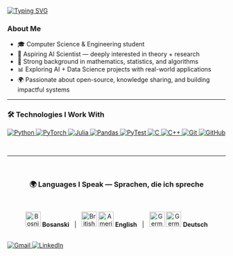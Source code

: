 [![Typing SVG](https://readme-typing-svg.demolab.com?font=Fira+Code&duration=4000&pause=500&color=E90274&multiline=true&repeat=false&width=520&height=60&lines=Hi+there+%F0%9F%91%8B;Welcome+to+my+profile)](https://git.io/typing-svg)
  
###  About Me
- 🎓 Computer Science & Engineering student  
- 🤖 Aspiring AI Scientist — deeply interested in theory + research  
- 🧠 Strong background in mathematics, statistics, and algorithms  
- 📊 Exploring AI + Data Science projects with real-world applications  
- 🌍 Passionate about open-source, knowledge sharing, and building impactful systems  

---

<h3>🛠️ Technologies I Work With</h3>

<p align="left"> 
  <a href="https://www.python.org" target="_blank">
    <img src="https://img.shields.io/badge/Python-3776AB?style=for-the-badge&logo=python&logoColor=white" alt="Python"/>
  </a> 
  <a href="https://pytorch.org/" target="_blank">
    <img src="https://img.shields.io/badge/PyTorch-EE4C2C?style=for-the-badge&logo=pytorch&logoColor=white" alt="PyTorch"/>
  </a>
  <a href="https://julialang.org/" target="_blank">
    <img src="https://img.shields.io/badge/Julia-9558B2?style=for-the-badge&logo=julia&logoColor=white" alt="Julia"/>
  </a>
  <a href="https://pandas.pydata.org/" target="_blank">
    <img src="https://img.shields.io/badge/Pandas-150458?style=for-the-badge&logo=pandas&logoColor=white" alt="Pandas"/>
  </a>
  <a href="https://docs.pytest.org/" target="_blank">
    <img src="https://img.shields.io/badge/PyTest-0A9EDC?style=for-the-badge&logo=pytest&logoColor=white" alt="PyTest"/>
  </a>
  <a href="https://www.cprogramming.com/" target="_blank">
    <img src="https://img.shields.io/badge/C-00599C?style=for-the-badge&logo=c&logoColor=white" alt="C"/>
  </a>
  <a href="https://isocpp.org/" target="_blank">
    <img src="https://img.shields.io/badge/C++-00599C?style=for-the-badge&logo=cplusplus&logoColor=white" alt="C++"/>
  </a>
  <a href="https://git-scm.com/" target="_blank">
    <img src="https://img.shields.io/badge/Git-F05032?style=for-the-badge&logo=git&logoColor=white" alt="Git"/>
  </a>
  <a href="https://github.com/" target="_blank">
    <img src="https://img.shields.io/badge/GitHub-181717?style=for-the-badge&logo=github&logoColor=white" alt="GitHub"/>
  </a>
</p>
<br>

---

<br>
<div align="center">
  <h3>🌍 Languages I Speak — Sprachen, die ich spreche</h3>
  <br>
  <p>
    <img src="https://hatscripts.github.io/circle-flags/flags/ba.svg" width="35" title="Bosnian"/> <b>Bosanski</b> &nbsp;&nbsp;|&nbsp;&nbsp;
    <img src="https://hatscripts.github.io/circle-flags/flags/gb.svg" width="35" title="British English"/>
    <img src="https://hatscripts.github.io/circle-flags/flags/us.svg" width="35" title="American English"/> <b>English</b> &nbsp;&nbsp;|&nbsp;&nbsp;
    <img src="https://hatscripts.github.io/circle-flags/flags/de.svg" width="35" title="German (Germany)"/>
    <img src="https://hatscripts.github.io/circle-flags/flags/ch.svg" width="35" title="German (Switzerland)"/> <b>Deutsch</b>
  </p>
</div>

<br>
<div align="left">
  <a href="mailto:EmreArapcicUevak@gmail.com" target="_blank">
    <img src="https://img.shields.io/badge/Gmail-D14836?style=for-the-badge&logo=gmail&logoColor=white" alt="Gmail"/>
  </a>
  <a href="https://www.linkedin.com/in/emre-arapcicuevak-5a8b58254/" target="_blank"> 
    <img src="https://img.shields.io/badge/LinkedIn-0077B5?style=for-the-badge&logo=linkedin&logoColor=white" alt="LinkedIn"/>
  </a>
</div>
